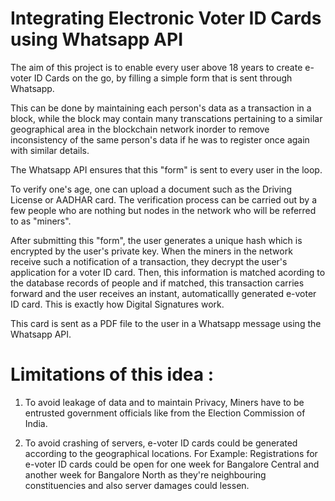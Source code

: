 # Integrating Electronic Voter ID Cards using Whatsapp API

The aim of this project is to enable every user above 18 years to create e-voter ID Cards on the go, by filling a simple form that is sent through Whatsapp. 

This can be done by maintaining each person's data as a transaction in a block, while the block may contain many transcations pertaining to a similar geographical area in the blockchain network inorder to remove inconsistency of the same person's data if he was to register once again with similar details. 

The Whatsapp API ensures that this "form" is sent to every user in the loop. 

To verify one's age, one can upload a document such as the Driving License or AADHAR card. The verification process can be carried out by a few people who are nothing but nodes in the network who will be referred to as "miners".

After submitting this "form", the user generates a unique hash which is encrypted by the user's private key. When the miners in the network receive such a notification of a transaction, they decrypt the user's application for a voter ID card. Then, this information is matched acording to the database records of people and if matched, this transaction carries forward and the user receives an instant, automaticallly generated e-voter ID card. This is exactly how Digital Signatures work.

This card is sent as a PDF file to the user in a Whatsapp message using the Whatsapp API.



# Limitations of this idea : 
1. To avoid leakage of data and to maintain Privacy, Miners have to be entrusted government officials like from the Election Commission of India. 

2. To avoid crashing of servers, e-voter ID cards could be generated according to the geographical locations. For Example: Registrations for e-voter ID cards could be open for one week for Bangalore Central and another week for Bangalore North as they're neighbouring constituencies and also server damages could lessen.


